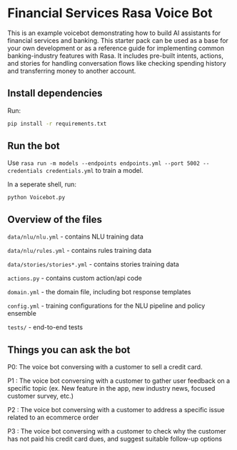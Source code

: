 # Financial Services Rasa Voice Bot

This is an example voicebot demonstrating how to build AI assistants for financial services and banking. This starter pack can be used as a base for your own development or as a reference guide for implementing common banking-industry features with Rasa. It includes pre-built intents, actions, and stories for handling conversation flows like checking spending history and transferring money to another account.


## Install dependencies

Run:
```bash
pip install -r requirements.txt
```

## Run the bot

Use `rasa run -m models --endpoints endpoints.yml --port 5002 --credentials credentials.yml` to train a model.


In a seperate shell, run:
```
python Voicebot.py
```

## Overview of the files

`data/nlu/nlu.yml` - contains NLU training data

`data/nlu/rules.yml` - contains rules training data

`data/stories/stories*.yml` - contains stories training data

`actions.py` - contains custom action/api code

`domain.yml` - the domain file, including bot response templates

`config.yml` - training configurations for the NLU pipeline and policy ensemble

`tests/` - end-to-end tests


## Things you can ask the bot

P0: The voice bot conversing with a customer to sell a credit card.<br/>

P1 : The voice bot conversing with a customer to gather user feedback on a specific topic (ex. New feature in the app, new industry news, focused customer survey, etc.)<br/>

P2 : The voice bot conversing with a customer to address a specific issue related to an ecommerce order<br/>

P3 : The voice bot conversing with a customer to check why the customer has not paid his credit card dues, and suggest suitable follow-up options<br/>




